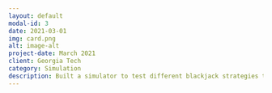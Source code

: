 ```yaml
---
layout: default
modal-id: 3
date: 2021-03-01
img: card.png
alt: image-alt
project-date: March 2021
client: Georgia Tech
category: Simulation
description: Built a simulator to test different blackjack strategies through Monte Carlo Simulation in Python.
---
```


